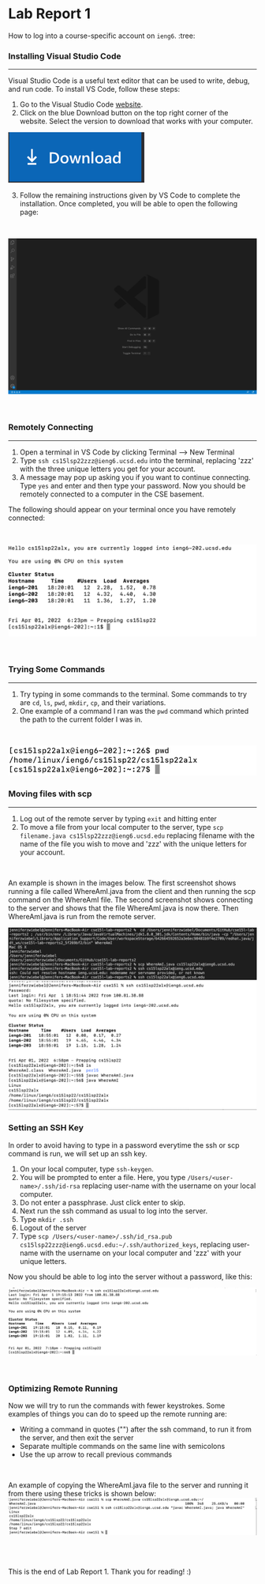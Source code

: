 # Lab Report 1

How to log into a course-specific account on `ieng6`. :tree:


### Installing Visual Studio Code
---
Visual Studio Code is a useful text editor that can be used to write, debug, and run code. To install VS Code, follow these steps:
1. Go to the Visual Studio Code [website](https://code.visualstudio.com/).
2. Click on the blue Download button on the top right corner of the website. Select the version to download that works with your computer.


![Download Button](Screenshot2.png)


3. Follow the remaining instructions given by VS Code to complete the installation. Once completed, you will be able to open the following page:

<br />

![VS Code](Screenshot3.png)

<br />

### Remotely Connecting
---
1. Open a terminal in VS Code by clicking Terminal --> New Terminal
2. Type `ssh cs15lsp22zzz@ieng6.ucsd.edu` into the terminal, replacing 'zzz' with the three unique letters you get for your account.
3. A message may pop up asking you if you want to continue connecting. Type `yes` and enter and then type your password. Now you should be remotely connected to a computer in the CSE basement.

The following should appear on your terminal once you have remotely connected:

<br />

![Connected](Screenshot4.png)

<br />

### Trying Some Commands
---
1. Try typing in some commands to the terminal. Some commands to try are `cd`, `ls`, `pwd`, `mkdir`, `cp`, and their variations.
2. One example of a command I ran was the `pwd` command which printed the path to the current folder I was in.
<br />

![pwd](Screenshot5.png)

### Moving files with scp
---
1. Log out of the remote server by typing `exit` and hitting enter
2. To move a file from your local computer to the server, type `scp filename.java cs15lsp22zzz@ieng6.ucsd.edu` replacing filename with the name of the file you wish to move and 'zzz' with the unique letters for your account.
<br />

An example is shown in the images below. The first screenshot shows running a file called WhereAmI.java from the client and then running the scp command on the WhereAmI file. The second screenshot shows connecting to the server and shows that the file WhereAmI.java is now there. Then WhereAmI.java is run from the remote server.
<br />

![image](Screenshot6.png)
<br />
![image](Screenshot7.png)

### Setting an SSH Key
In order to avoid having to type in a password everytime the ssh or scp command is run, we will set up an ssh key.
1. On your local computer, type `ssh-keygen`. 
2. You will be prompted to enter a file. Here, you type `/Users/<user-name>/.ssh/id-rsa` replacing user-name with the username on your local computer.
3. Do not enter a passphrase. Just click enter to skip.
4. Next run the ssh command as usual to log into the server.
5. Type `mkdir .ssh`
6. Logout of the server
7. Type `scp /Users/<user-name>/.ssh/id_rsa.pub cs15lsp22zzz@ieng6.ucsd.edu:~/.ssh/authorized_keys`, replacing user-name with the username on your local computer and 'zzz' with your unique letters.

Now you should be able to log into the server without a password, like this:
<br />

![image](Screenshot8.png)

<br />

### Optimizing Remote Running
Now we will try to run the commands with fewer keystrokes. Some examples of things you can do to speed up the remote running are:
* Writing a command in quotes ("") after the ssh command, to run it from the server, and then exit the server
* Separate multiple commands on the same line with semicolons
* Use the up arrow to recall previous commands

<br />

An example of copying the WhereAmI.java file to the server and running it from there using these tricks is shown below:
![image](Screenshot9.png)

<br />
<br />

This is the end of Lab Report 1. Thank you for reading! :) 
